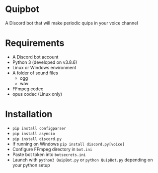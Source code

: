 # Quipbot
A Discord bot that will make periodic quips in your voice channel


# Requirements
- A Discord bot account
- Python 3 (developed on v3.8.6)
- Linux or Windows environment
- A folder of sound files
    - ogg
    - wav
- FFmpeg codec
- opus codec (Linux only)


# Installation
- `pip install configparser`
- `pip install asyncio`
- `pip install discord.py`
- If running on Windows `pip install discord.py[voice]`
- Configure FFmpeg directory in `bot.ini`
- Paste bot token into `botsecrets.ini`
- Launch with `python3 QuipBot.py` or `python QuipBot.py` depending on your python setup
